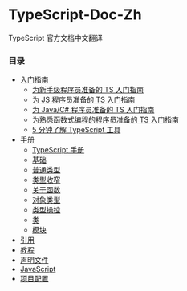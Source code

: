 # TypeScript-Doc-Zh
TypeScript 官方文档中文翻译

### 目录

* [入门指南]()
  * [为新手级程序员准备的 TS 入门指南]()
  * [为 JS 程序员准备的 TS 入门指南]()
  * [为 Java/C# 程序员准备的 TS 入门指南]()
  * [为熟悉函数式编程的程序员准备的 TS 入门指南]()
  * [5 分钟了解 TypeScript 工具]()
* [手册]()
  * [TypeScript 手册]()
  * [基础](https://github.com/Chorer/TypeScript-Doc-Zh/blob/main/zh/Handbook/The%20Basics.md)
  * [普通类型](https://github.com/Chorer/TypeScript-Doc-Zh/blob/main/zh/Handbook/Everyday%20Types.md)
  * [类型收窄]()
  * [关于函数]()
  * [对象类型]()
  * [类型操控]()
  * [类]()
  * [模块]()
* [引用]()
* [教程]()
* [声明文件]()
* [JavaScript]()
* [项目配置]()
